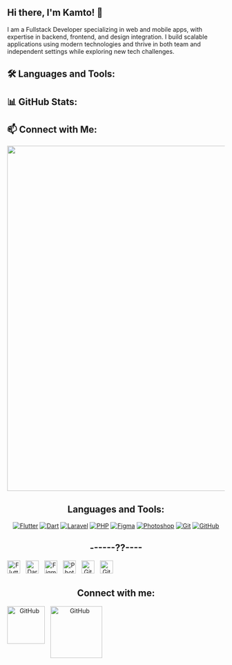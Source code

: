## Hi there, I'm Kamto! 👋
I am a Fullstack Developer specializing in web and mobile apps, with expertise in backend, frontend, and design integration. I build scalable applications using modern technologies and thrive in both team and independent settings while exploring new tech challenges.

## 🛠 Languages and Tools:

## 📊 GitHub Stats:

## 📫 Connect with Me:


<center>
<img src="https://user-images.githubusercontent.com/74038190/212284158-e840e285-664b-44d7-b79b-e264b5e54825.gif" width="800">
</center>
<center>

## Languages and Tools:
[![Flutter](https://cdn.jsdelivr.net/gh/devicons/devicon/icons/flutter/flutter-original.svg)](https://flutter.dev/) 
[![Dart](https://cdn.jsdelivr.net/gh/devicons/devicon/icons/dart/dart-original.svg)](https://dart.dev/) 
[![Laravel](https://cdn.jsdelivr.net/gh/devicons/devicon/icons/laravel/laravel-plain.svg)](https://laravel.com/) 
[![PHP](https://cdn.jsdelivr.net/gh/devicons/devicon/icons/php/php-original.svg)](https://www.php.net/) 
[![Figma](https://cdn.jsdelivr.net/gh/devicons/devicon/icons/figma/figma-original.svg)](https://www.figma.com/) 
[![Photoshop](https://cdn.jsdelivr.net/gh/devicons/devicon/icons/photoshop/photoshop-plain.svg)](https://www.adobe.com/products/photoshop.html) 
[![Git](https://cdn.jsdelivr.net/gh/devicons/devicon/icons/git/git-original.svg)](https://git-scm.com/) 
[![GitHub](https://cdn.jsdelivr.net/gh/devicons/devicon/icons/github/github-original.svg)](https://github.com/)

## ------??----

[<img align="left" alt="Flutter" width="30px" src="https://cdn.jsdelivr.net/gh/devicons/devicon/icons/flutter/flutter-original.svg" style="padding-right:10px;" />](https://flutter.dev/)
[<img align="left" alt="Dart" width="30px" src="https://cdn.jsdelivr.net/gh/devicons/devicon/icons/dart/dart-original.svg" style="padding-right:10px;" />](https://dart.dev/)
[<img align="left" alt="Figma" width="30px" src="https://cdn.jsdelivr.net/gh/devicons/devicon/icons/figma/figma-original.svg" style="padding-right:10px;" />](https://www.figma.com/)
[<img align="left" alt="Photoshop" width="30px" src="https://cdn.jsdelivr.net/gh/devicons/devicon/icons/photoshop/photoshop-plain.svg" style="padding-right:10px;" />](https://www.adobe.com/products/photoshop.html)
[<img align="left" alt="Git" width="30px" src="https://cdn.jsdelivr.net/gh/devicons/devicon/icons/git/git-original.svg" style="padding-right:10px;" />](https://git-scm.com/)
[<img align="left" alt="GitHub" width="30px" src="https://cdn.jsdelivr.net/gh/devicons/devicon/icons/github/github-original.svg" style="padding-right:10px;" />](https://github.com/)

<br>
<br>

## Connect with me:
[<img align="left" alt="GitHub" width="87px" src="https://img.shields.io/badge/Gmail-D14836?style=for-the-badge&logo=gmail&logoColor=white" style="padding-right:10px;" />](mailto:kamto.076s@gmail.com)
[<img align="left" alt="GitHub" width="120px" src="https://img.shields.io/badge/Instagram-E4405F?style=for-the-badge&logo=instagram&logoColor=white" style="padding-right:10px;" />](https://www.instagram.com/kamto_076/)
